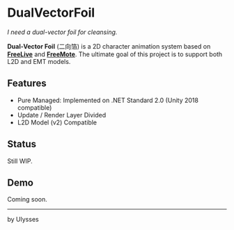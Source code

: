 # DualVectorFoil
*I need a dual-vector foil for cleansing.*

**Dual-Vector Foil** (二向箔) is a 2D character animation system based on [**FreeLive**](https://github.com/UlyssesWu/FreeLive) and [**FreeMote**](https://github.com/UlyssesWu/FreeMote). The ultimate goal of this project is to support both L2D and EMT models.

## Features
* Pure Managed: Implemented on .NET Standard 2.0 (Unity 2018 compatible)
* Update / Render Layer Divided
* L2D Model (v2) Compatible

## Status
Still WIP.

## Demo
Coming soon.

---
by Ulysses
